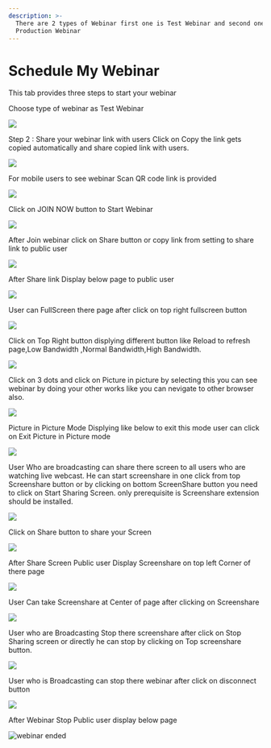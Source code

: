```yaml
---
description: >-
  There are 2 types of Webinar first one is Test Webinar and second one is
  Production Webinar
---
```


# Schedule My Webinar

This tab provides three steps to start your webinar

Choose type of webinar as Test Webinar

![](../.gitbook/assets/image%20%2864%29.png)



Step 2 : Share your webinar link with users Click on Copy the link gets copied automatically and share copied link with users.

![](../.gitbook/assets/image%20%2844%29.png)

For mobile users to see webinar Scan QR code link is provided

![](../.gitbook/assets/image%20%28256%29.png)

Click on JOIN NOW button to Start Webinar

![](../.gitbook/assets/image%20%2892%29.png)

After Join webinar click on Share button or copy link from setting to share link to public user

![](../.gitbook/assets/image%20%28146%29.png)

After Share link Display below page to public user

![](../.gitbook/assets/image%20%2891%29.png)

User can FullScreen there page after click on top right fullscreen button

![](../.gitbook/assets/image%20%285%29.png)

  
Click on Top Right button displying different button like Reload to refresh page,Low Bandwidth ,Normal Bandwidth,High Bandwidth.

![](../.gitbook/assets/image%20%28196%29.png)

Click on  3 dots and click on Picture in picture by selecting this you can see webinar by doing your other works like you can nevigate to other browser also.

![](../.gitbook/assets/image%20%28104%29.png)

Picture in Picture Mode Displying like below to exit this mode user can click on Exit Picture in Picture mode

![](../.gitbook/assets/image%20%28190%29.png)

User Who are broadcasting can share there screen to all users who are watching live webcast. He can start screenshare in one click from top Screenshare button or by clicking on bottom ScreenShare button you need to click on Start Sharing Screen. only prerequisite is Screenshare extension should be installed.

![](../.gitbook/assets/image%20%28175%29.png)

Click on Share button to share your Screen

![](../.gitbook/assets/image%20%28132%29.png)

After Share Screen Public user Display Screenshare on top left Corner of there page 

![](../.gitbook/assets/image%20%2867%29.png)

User Can take Screenshare at Center of page after clicking on Screenshare 

![](../.gitbook/assets/image%20%28101%29.png)

User who are Broadcasting Stop there screenshare after click on Stop Sharing screen or directly he can stop by clicking on Top screenshare button.

![](../.gitbook/assets/image%20%284%29.png)

User who is Broadcasting can stop there webinar after click on disconnect button

![](../.gitbook/assets/image%20%2858%29.png)

After Webinar Stop Public user display below page

![webinar ended](../.gitbook/assets/image%20%28203%29.png)









